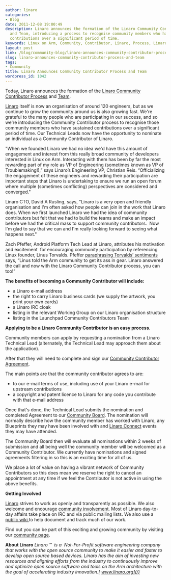 ```yaml
---
author: linaro
categories:
- Blog
date: 2011-12-08 19:00:49
description: Linaro announces the formation of the Linaro Community Contributor Process
  and Team, introducing a process to recognise community members who have sustained
  contributions over a significant period of time.
keywords: Linux on Arm, Community, Contributor, Linaro, Process, Linaro Connect, Announcement
layout: post
link: /blog/community-blog/linaro-announces-community-contributor-process-and-team/
slug: linaro-announces-community-contributor-process-and-team
tags:
- Community
title: Linaro Announces Community Contributor Process and Team
wordpress_id: 1042
---
```


Today, Linaro announces the formation of the [Linaro Community Contributor Process](https://wiki-archive.linaro.org/CommunityContributor) and [Team](https://wiki-archive.linaro.org/CommunityContributor).

[Linaro](/) itself is now an organisation of around 120 engineers, but as we continue to grow the community around us is also growing fast. We're grateful to the many people who are participating in our success, and so we're introducing the Community Contributor process to recognise those community members who have sustained contributions over a significant period of time. Our Technical Leads now have the opportunity to nominate an individual as a Community Contributor of Linaro.

"When we founded Linaro we had no idea we'd have this amount of engagement and interest from this really broad community of developers interested in Linux on Arm. Interacting with them has been by far the most rewarding part of my role as VP of Engineering (sometimes known as VP of Troublemaking!),” says Linaro’s Engineering VP, Christian Reis. “Officializing the engagement of these engineers and rewarding their participation are important steps that Linaro is undertaking to ensure we run an open forum where multiple (sometimes conflicting) perspectives are considered and converged."

Linaro CTO, David A Rusling, says, "Linaro is a very open and friendly organisation and I'm often asked how people can join in the work that Linaro does. When we first launched Linaro we had the idea of community contributors but felt that we had to build the teams and make an impact before we had the critical mass to support community contributors.  Now I'm glad to say that we can and I'm really looking forward to seeing what happens next."

Zach Pfeffer, Android Platform Tech Lead at Linaro, attributes his motivation and excitement  for encouraging community participation by referencing Linux founder, Linus Torvalds. Pfeffer [paraphrasing Torvalds’ sentiments](https://lkml.org/lkml/2011/3/17/492) says, “Linus told the Arm community to get its ass in gear. Linaro answered the call and now with the Linaro Community Contributor process, you can too!”

**The benefits of becoming a Community Contributor will include:**

* a Linaro e-mail address
* the right to carry Linaro business cards (we supply the artwork, you print your own cards)
* a Linaro IRC cloak
* listing in the relevant Working Group on our Linaro organisation structure
* listing in the Launchpad Community Contributors Team

**Applying to be a Linaro Community Contributor is an easy process**.

Community members can apply by requesting a nomination from a Linaro Technical Lead (alternately, the Technical Lead may approach them about the application).

After that they will need to complete and sign our [Community Contributor Agreement](https://wiki-archive.linaro.org/CommunityContributor?action=AttachFile&do=view&target=Linaro_Contributor_Agreement_%28individual%29_25_11_11.pdf).

The main points are that the community contributor agrees to are:

* to our e-mail terms of use, including use of your Linaro e-mail for upstream contributions
* a copyright and patent licence to Linaro for any code you contribute with that e-mail address

Once that's done, the Technical Lead submits the nomination and completed Agreement to our [Community Board](https://wiki-archive.linaro.org/CommunityContributor/CommunityBoard). The nomination will normally describe how the community member has worked with Linaro, any Blueprints they may have been involved with and [Linaro Connect](https://connect.linaro.org/) events they may have attended.

The Community Board then will evaluate all nominations within 2 weeks of submission and all being well the community member will be welcomed as a Community Contributor. We currently have nominations and signed agreements filtering in so this is an exciting time for all of us.

We place a lot of value on having a vibrant network of Community Contributors so this does mean we reserve the right to cancel an appointment at any time if we feel the Contributor is not active in using the above benefits.

**Getting Involved**

[Linaro](/) strives to work as openly and transparently as possible. We also welcome and encourage [community involvement](/resources/). Most of Linaro day-to-day affairs take place on IRC and via public mailing lists. We also use a [public wiki ](https://wiki-archive.linaro.org/)to help document and track much of our work.

Find out you can be part of this exciting and growing community by visiting our [community page](/resources/).

**About Linaro**
_Linaro ™  is a  Not-For-Profit software engineering company that works with the open source community to make it easier and faster to develop open source based devices. Linaro has the aim of investing new resources and aligning efforts from the industry to continuously improve and optimize open source software and tools on the Arm architecture with the goal of accelerating industry innovation.[ www.linaro.org](/)_
